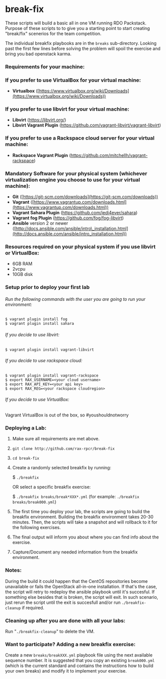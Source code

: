# break-fix

These scripts will build a basic all in one VM running RDO Packstack. Purpose of these scripts to to give you a starting point to start creating "break/fix" scenerios for the team competition.

The individual breakfix playbooks are in the `breaks` sub-directory. Looking past the first few lines before solving the problem will spoil the exercise and bring you bad openstack karma.

### Requirements for your machine:

### If you prefer to use VirtualBox for your virtual machine:

 - **Virtualbox** ([https://www.virtualbox.org/wiki/Downloads](https://www.virtualbox.org/wiki/Downloads))

### If you prefer to use libvirt for your virtual machine:

 - **Libvirt** (https://libvirt.org/)
 - **Libvirt Vagrant Plugin** (https://github.com/vagrant-libvirt/vagrant-libvirt)

### If you prefer to use a Rackspace cloud server for your virtual machine:

 - **Rackspace Vagrant Plugin** (https://github.com/mitchellh/vagrant-rackspace)

### Mandatory Software for your physical system (whichever virtualization engine you choose to use for your virtual machine):
 - **Git** ([https://git-scm.com/downloads](https://git-scm.com/downloads))
 - **Vagrant** ([https://www.vagrantup.com/downloads.html](https://www.vagrantup.com/downloads.html))
 - **Vagrant Sahara Plugin** (https://github.com/jedi4ever/sahara)
 - **Vagrant fog Plugin** (https://github.com/fog/fog-libvirt)
 - **Ansible** version 2 or newer ([http://docs.ansible.com/ansible/intro\_installation.html](http://docs.ansible.com/ansible/intro_installation.html))

### Resources required on your physical system if you use libvirt or VirtualBox:
 - 6GB RAM
 - 2vcpu
 - 10GB disk

### Setup prior to deploy your first lab

###### Run the following commands with the user you are going to run your environment:
```
$ vagrant plugin install fog
$ vagrant plugin install sahara
```
###### If you decide to use libvirt:
```
$ vagrant plugin install vagrant-libvirt
```
###### If you decide to use rackspace cloud:
```
$ vagrant plugin install vagrant-rackspace
$ export RAX_USERNAME=<your cloud username>
$ export RAX_API_KEY=<your api key>
$ export RAX_REG=<your rackspace cloudregion>
``` 
###### If you decide to use VirtualBox:
Vagrant VirtualBox is out of the box, so #youshouldnotworry

### Deploying a Lab:

 1. Make sure all requirements are met above.
 2. `git clone http://github.com/rax-rpcr/break-fix`
 3. `cd break-fix`
 4. Create a randomly selected breakfix by running:

    $ `./breakfix`

    OR select a specific breakfix exercise:

    $ `./breakfix breaks/break*XXX*.yml` (for example: `./breakfix breaks/break000.yml`)

 5. The first time you deploy your lab, the scripts are going to build the breakfix environment. Building the breakfix environment takes 20-30 minutes. Then, the scripts will take a snapshot and will rollback to it for the following exercises.
 6. The final output will inform you about where you can find info about the exercise.
 7. Capture/Document any needed information from the breakfix environment.

### Notes:

During the build it could happen that the CentOS repositories become unavailable or fails the OpenStack all-in-one installation. If that's the case, the script will retry to redeploy the ansible playbook until it's succesful. If something else besides that is broken, the script will exit. In such scenario, just rerun the script until the exit is succesfull and/or run `./breakfix-cleanup` if required.

### Cleaning up after you are done with all your labs:

Run "`./breakfix-cleanup`" to delete the VM.

### Want to participate? Adding a new breakfix exercise:

Create a new `breaks/breakXXX.yml` playbook file using the next available sequence number.  It is suggested that you copy an existing `break000.yml` (which is the current standard and contains the instructions how to build your own breaks) and modify it to implement your exercise.
